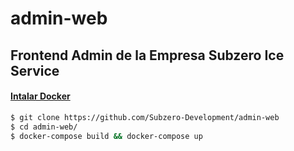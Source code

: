 # admin-web

## Frontend Admin de la Empresa Subzero Ice Service
 #### [Intalar Docker](https://docs.docker.com/engine/install/)
```bash
$ git clone https://github.com/Subzero-Development/admin-web
$ cd admin-web/
$ docker-compose build && docker-compose up
```
